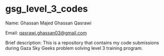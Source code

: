 # gsg_level_3_codes
Name: Ghassan Majed Ghassan Qasrawi  

Email: qasrawi.ghassan03@gmail.com  

Brief description: This is a repository that contains my code submissions during Gaza Sky Geeks problem solving level 3 training program.
